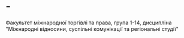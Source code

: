 # -
Факультет міжнародної торгівлі та права, група 1-14, дисципліна "Міжнародні відносини, суспільні комунікації та регіональні студії"
